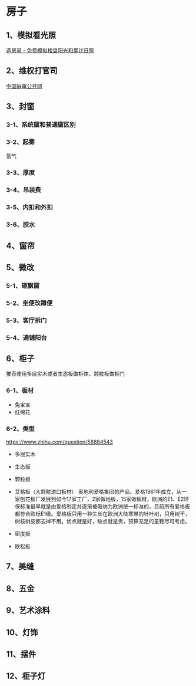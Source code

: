 # 房子


## 1、模拟看光照
[选房易 - 免费模拟楼盘阳光和累计日照](https://xuanfangyi.com/)

## 2、维权打官司
[中国庭审公开网](http://tingshen.court.gov.cn/)

## 3、封窗
### 3-1、系统窗和普通窗区别

### 3-2、起雾
氩气

### 3-3、厚度

### 3-4、吊装费

### 3-5、内扣和外扣

### 3-6、胶水


## 4、窗帘

## 5、微改

### 5-1、砸飘窗

### 5-2、坐便改蹲便

### 5-3、客厅拆门

### 5-4、通铺阳台

## 6、柜子
推荐使用多层实木或者生态板做柜体，颗粒板做柜门

### 6-1、板材
- 兔宝宝
- 红绵花

### 6-2、类型
https://www.zhihu.com/question/58884543

- 多层实木
- 生态板
- 颗粒板
- 艾格板（大颗粒进口板材）
奥地利爱格集团的产品。爱格1961年成立，从一家刨花板厂发展到如今17家工厂，2家做地板，15家做板材，欧洲的E1、E2环保标准最早就是由爱格制定并逐渐被吸纳为欧洲统一标准的，目前所有爱格板都符合欧标E1级。爱格板只用一种生长在欧洲大陆寒带的针叶树，只用树干，树枝树皮都去掉不用。优点就是好，缺点就是贵，预算充足的童鞋尽可考虑。

- 密度板
- 欧松板

## 7、美缝

## 8、五金

## 9、艺术涂料

## 10、灯饰

## 11、摆件

## 12、柜子灯




